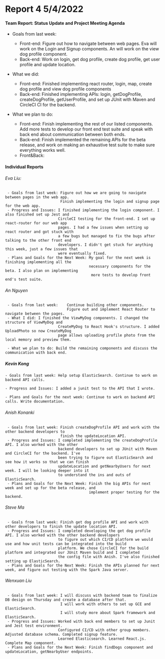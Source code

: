# **Report 4 5/4/2022**

#### Team Report: Status Update and Project Meeting Agenda
   - Goals from last week:
     - Front-end: Figure out how to navigate between web pages. Eva will work on the Login and Signup components. An will work on the view dog profile component.
     - Back-end: Work on login, get dog profile, create dog profile, get user profile and update location.

   - What we did:
     - Front-end: Finished implementing react router, login, map, create dog profile 
                  and view dog profile components
     - Back-end: Finished implementing APIs: login, getDogProfile, createDogProfile, getUserProfile, and
                  set up JUnit with Maven and CircleCI CI for the backend.

   - What we plan to do:
     - Front-end: Finish implementing the rest of our listed components. Add more tests
                  to develop our front end test suite and speak with back end about
                  communication between both ends.  
     - Back-end: Finish implemented the remaining APIs for the beta release, and work on
                 making an exhaustive test suite to make sure everything works well.
     - Front&Back: 

#### Individual Reports

###### Eva Liu: 
     - Goals from last week: Figure out how we are going to navigate between pages in the web app. 
                             Finish implementing the login and signup page for the web app.
     - Progress and Issues: I finished implementing the login component. I also finished set up Jest and
                            CircleCI testing for the front-end. I set up react-router for our web app
                            pages. I had a few issues when setting up react router and got stuck with
                            a few bugs but managed to fix the bugs after talking to the other front end
                            developers. I didn't get stuck for anything this week, just a few issues that
                            were eventually fixed.
     - Plans and Goals for the Next Week: My goal for the next week is finishing implementing all the
                                          necessary components for the beta. I also plan on implementing
                                           more tests to develop front end's test suite.  

###### An Nguyen

     - Goals from last week:    Continue building other components.
                                Figure out and implement React Router to navigate between the pages.
     - What I did: I finished the ViewMyDog components. I changed the structure of ViewMyDog and 
                            CreateMyDog to React Hook's structure. I added UploadPhoto so now CreateMyDog
                            page allows uploading profile photo from the local memory and preview them. 
                            
     - What we plan to do: Build the remaining components and discuss the communication with back end.

##### Kevin Kong
    - Goals from last week: Help setup ElasticSearch. Continue to work on backend API calls.

    - Progress and Issues: I added a junit test to the API that I wrote. 

    - Plans and Goals for the next week: Continue to work on backend API calls. Write documentation.

###### Anish Konanki

     - Goals from last week: Finish createDogProfile API and work with the other backend developers to 
                             finish the updateLocation API.
     - Progress and Issues: I completed implementing the createDogProfile API. I also worked with the other
                            backend developers to set up JUnit with Maven and CircleCI for the backend. I've
                            been trying to figure out ElasticSearch and see how it works so that we can finish
                            updateLocation and getNearbyUsers for next week. I will be looking deeper into it
                            to understand the ins and outs of ElasticSearch.
     - Plans and Goals for the Next Week: Finish the big APIs for next week and set up for the beta release, and
                                          implement proper testing for the backend.

###### Steve Ma
     - Goals from last week: Finish get dog profile API and work with other developers to finish the update location API.
     - Progress and Issues: I completed developing the get dog profile API. I also worked with the other backend developers
                            to figure out which CI/CD platform we would use and how unit tests can be integrated into the build 
                            platform. We chose CircleCI for the build platform and integrated our JUnit Maven build and I completed
                            the config file with Anish. I've also finished setting up ElasticSearch.
     - Plans and Goals for the Next Week: Finish the APIs planned for next week, and figure out testing with the Spark Java server.

###### Wenxuan Liu
     - Goals from last week: I will discuss with backend team to finalize DB design on Thursday and create a database after that.
                             I will work with others to set up GCE and ElasticSearch.
                             I will study more about Spark framework and ElasticSearch.
     - Progress and Issues: Worked with back end members to set up Junit and Jest test environment. 
                            Configured CI/CD with other group members. Adjusted database schema. Completed signup feature.
                            Learned Elasticsearch. Learned React.js. Complete Map component.
     - Plans and Goals for the Next Week: Finish findDogs component and updateLocation, getNearbyUser endpoints.
